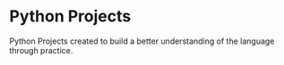 # Python Projects
 Python Projects created to build a better understanding of the language through practice.
